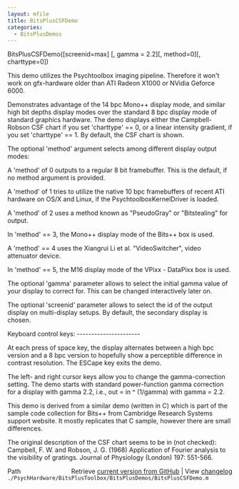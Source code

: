 ```yaml
---
layout: mfile
title: BitsPlusCSFDemo
categories:
  - BitsPlusDemos
---
```


BitsPlusCSFDemo\(\[screenid=max\] \[, gamma = 2.2\]\[, method=0\]\[, charttype=0\]\)

This demo utilizes the Psychtoolbox imaging pipeline. Therefore it won't
work on gfx\-hardware older than ATI Radeon X1000 or NVidia Geforce 6000.

Demonstrates advantage of the 14 bpc Mono\+\+ display mode, and similar high
bit depths display modes over the standard 8 bpc display mode of standard
graphics hardware. The demo displays either the Campbell\-Robson CSF chart
if you set 'charttype' == 0, or a linear intensity gradient, if you set
'charttype' == 1. By default, the CSF chart is shown.

The optional 'method' argument selects among different display output
modes:

A 'method' of 0 outputs to a regular 8 bit framebuffer. This is the
default, if no method argument is provided.

A 'method' of 1 tries to utilize the native 10 bpc framebuffers of recent
ATI hardware on OS/X and Linux, if the PsychtoolboxKernelDriver is
loaded.

A 'method' of 2 uses a method known as "PseudoGray" or "Bitstealing" for
output.

In 'method' == 3, the Mono\+\+ display mode of the Bits\+\+ box is used.

A 'method' == 4 uses the Xiangrui Li et al. "VideoSwitcher", video
attenuator device.

In 'method' == 5, the M16 display mode of the VPixx \- DataPixx box is used.

The optional 'gamma' parameter allows to select the initial gamma value
of your display to correct for. This can be changed interactively later
on.

The optional 'screenid' parameter allows to select the id of the output
display on multi\-display setups. By default, the secondary display is
chosen.

Keyboard control keys:
\-\-\-\-\-\-\-\-\-\-\-\-\-\-\-\-\-\-\-\-\-\-

At each press of space key, the display alternates between a high bpc
version and a 8 bpc version to hopefully show a perceptible difference in
contrast resolution. The ESCape key exits the demo.

The left\- and right cursor keys allow you to change the gamma\-correction
setting. The demo starts with standard power\-function gamma correction
for a display with gamma 2.2, i.e., out = in ^ \(1/gamma\) with gamma =
2.2.

This demo is derived from a similar demo \(written in C\) which is part of
the sample code collection for Bits\+\+ from Cambridge Research Systems
support website. It mostly replicates that C sample, however there are
small differences.

The original description of the CSF chart seems to be in \(not checked\):
Campbell, F. W. and Robson, J. G. \(1968\) Application of Fourier analysis
to the visibility of gratings. Journal of Physiology \(London\) 197:
551\-566.




<div class="code_header" style="text-align:right;">
  <span style="float:left;">Path&nbsp;&nbsp;</span> <span class="counter">Retrieve <a href=
  "https://raw.github.com/Psychtoolbox-3/Psychtoolbox-3/beta/./PsychHardware/BitsPlusToolbox/BitsPlusDemos/BitsPlusCSFDemo.m">current version from GitHub</a> | View <a href=
  "https://github.com/Psychtoolbox-3/Psychtoolbox-3/commits/beta/./PsychHardware/BitsPlusToolbox/BitsPlusDemos/BitsPlusCSFDemo.m">changelog</a></span>
</div>
<div class="code">
  <code>./PsychHardware/BitsPlusToolbox/BitsPlusDemos/BitsPlusCSFDemo.m</code>
</div>
